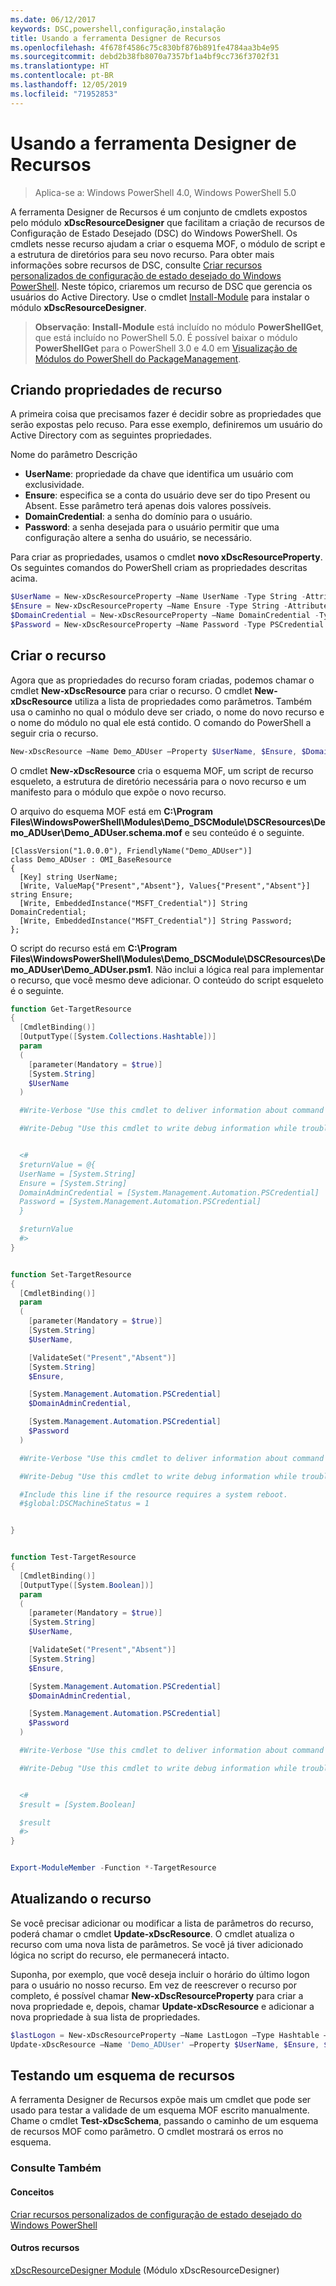 ```yaml
---
ms.date: 06/12/2017
keywords: DSC,powershell,configuração,instalação
title: Usando a ferramenta Designer de Recursos
ms.openlocfilehash: 4f678f4586c75c830bf876b891fe4784aa3b4e95
ms.sourcegitcommit: debd2b38fb8070a7357bf1a4bf9cc736f3702f31
ms.translationtype: HT
ms.contentlocale: pt-BR
ms.lasthandoff: 12/05/2019
ms.locfileid: "71952853"
---
```

# <a name="using-the-resource-designer-tool"></a>Usando a ferramenta Designer de Recursos

> Aplica-se a: Windows PowerShell 4.0, Windows PowerShell 5.0

A ferramenta Designer de Recursos é um conjunto de cmdlets expostos pelo módulo **xDscResourceDesigner** que facilitam a criação de recursos de Configuração de Estado Desejado (DSC) do Windows PowerShell. Os cmdlets nesse recurso ajudam a criar o esquema MOF, o módulo de script e a estrutura de diretórios para seu novo recurso. Para obter mais informações sobre recursos de DSC, consulte [Criar recursos personalizados de configuração de estado desejado do Windows PowerShell](authoringResource.md).
Neste tópico, criaremos um recurso de DSC que gerencia os usuários do Active Directory.
Use o cmdlet [Install-Module](/powershell/module/PowershellGet/Install-Module) para instalar o módulo **xDscResourceDesigner**.

>**Observação**: **Install-Module** está incluído no módulo **PowerShellGet**, que está incluído no PowerShell 5.0. É possível baixar o módulo **PowerShellGet** para o PowerShell 3.0 e 4.0 em [Visualização de Módulos do PowerShell do PackageManagement](https://www.microsoft.com/en-us/download/details.aspx?id=49186).

## <a name="creating-resource-properties"></a>Criando propriedades de recurso
A primeira coisa que precisamos fazer é decidir sobre as propriedades que serão expostas pelo recuso. Para esse exemplo, definiremos um usuário do Active Directory com as seguintes propriedades.

Nome do parâmetro Descrição
* **UserName**: propriedade da chave que identifica um usuário com exclusividade.
* **Ensure**: especifica se a conta do usuário deve ser do tipo Present ou Absent. Esse parâmetro terá apenas dois valores possíveis.
* **DomainCredential**: a senha do domínio para o usuário.
* **Password**: a senha desejada para o usuário permitir que uma configuração altere a senha do usuário, se necessário.

Para criar as propriedades, usamos o cmdlet **novo xDscResourceProperty**. Os seguintes comandos do PowerShell criam as propriedades descritas acima.

```powershell
$UserName = New-xDscResourceProperty –Name UserName -Type String -Attribute Key
$Ensure = New-xDscResourceProperty –Name Ensure -Type String -Attribute Write –ValidateSet "Present", "Absent"
$DomainCredential = New-xDscResourceProperty –Name DomainCredential -Type PSCredential -Attribute Write
$Password = New-xDscResourceProperty –Name Password -Type PSCredential -Attribute Write
```

## <a name="create-the-resource"></a>Criar o recurso

Agora que as propriedades do recurso foram criadas, podemos chamar o cmdlet **New-xDscResource** para criar o recurso. O cmdlet **New-xDscResource** utiliza a lista de propriedades como parâmetros. Também usa o caminho no qual o módulo deve ser criado, o nome do novo recurso e o nome do módulo no qual ele está contido. O comando do PowerShell a seguir cria o recurso.

```powershell
New-xDscResource –Name Demo_ADUser –Property $UserName, $Ensure, $DomainCredential, $Password –Path 'C:\Program Files\WindowsPowerShell\Modules' –ModuleName Demo_DSCModule
```

O cmdlet **New-xDscResource** cria o esquema MOF, um script de recurso esqueleto, a estrutura de diretório necessária para o novo recurso e um manifesto para o módulo que expõe o novo recurso.

O arquivo do esquema MOF está em **C:\Program Files\WindowsPowerShell\Modules\Demo_DSCModule\DSCResources\Demo_ADUser\Demo_ADUser.schema.mof** e seu conteúdo é o seguinte.

```
[ClassVersion("1.0.0.0"), FriendlyName("Demo_ADUser")]
class Demo_ADUser : OMI_BaseResource
{
  [Key] string UserName;
  [Write, ValueMap{"Present","Absent"}, Values{"Present","Absent"}] string Ensure;
  [Write, EmbeddedInstance("MSFT_Credential")] String DomainCredential;
  [Write, EmbeddedInstance("MSFT_Credential")] String Password;
};
```

O script do recurso está em **C:\Program Files\WindowsPowerShell\Modules\Demo_DSCModule\DSCResources\Demo_ADUser\Demo_ADUser.psm1**. Não inclui a lógica real para implementar o recurso, que você mesmo deve adicionar. O conteúdo do script esqueleto é o seguinte.

```powershell
function Get-TargetResource
{
  [CmdletBinding()]
  [OutputType([System.Collections.Hashtable])]
  param
  (
    [parameter(Mandatory = $true)]
    [System.String]
    $UserName
  )

  #Write-Verbose "Use this cmdlet to deliver information about command processing."

  #Write-Debug "Use this cmdlet to write debug information while troubleshooting."


  <#
  $returnValue = @{
  UserName = [System.String]
  Ensure = [System.String]
  DomainAdminCredential = [System.Management.Automation.PSCredential]
  Password = [System.Management.Automation.PSCredential]
  }

  $returnValue
  #>
}


function Set-TargetResource
{
  [CmdletBinding()]
  param
  (
    [parameter(Mandatory = $true)]
    [System.String]
    $UserName,

    [ValidateSet("Present","Absent")]
    [System.String]
    $Ensure,

    [System.Management.Automation.PSCredential]
    $DomainAdminCredential,

    [System.Management.Automation.PSCredential]
    $Password
  )

  #Write-Verbose "Use this cmdlet to deliver information about command processing."

  #Write-Debug "Use this cmdlet to write debug information while troubleshooting."

  #Include this line if the resource requires a system reboot.
  #$global:DSCMachineStatus = 1


}


function Test-TargetResource
{
  [CmdletBinding()]
  [OutputType([System.Boolean])]
  param
  (
    [parameter(Mandatory = $true)]
    [System.String]
    $UserName,

    [ValidateSet("Present","Absent")]
    [System.String]
    $Ensure,

    [System.Management.Automation.PSCredential]
    $DomainAdminCredential,

    [System.Management.Automation.PSCredential]
    $Password
  )

  #Write-Verbose "Use this cmdlet to deliver information about command processing."

  #Write-Debug "Use this cmdlet to write debug information while troubleshooting."


  <#
  $result = [System.Boolean]

  $result
  #>
}


Export-ModuleMember -Function *-TargetResource
```

## <a name="updating-the-resource"></a>Atualizando o recurso

Se você precisar adicionar ou modificar a lista de parâmetros do recurso, poderá chamar o cmdlet **Update-xDscResource**. O cmdlet atualiza o recurso com uma nova lista de parâmetros. Se você já tiver adicionado lógica no script do recurso, ele permanecerá intacto.

Suponha, por exemplo, que você deseja incluir o horário do último logon para o usuário no nosso recurso. Em vez de reescrever o recurso por completo, é possível chamar **New-xDscResourceProperty** para criar a nova propriedade e, depois, chamar **Update-xDscResource** e adicionar a nova propriedade à sua lista de propriedades.

```powershell
$lastLogon = New-xDscResourceProperty –Name LastLogon –Type Hashtable –Attribute Write –Description "For mapping users to their last log on time"
Update-xDscResource –Name 'Demo_ADUser' –Property $UserName, $Ensure, $DomainCredential, $Password, $lastLogon -Force
```

## <a name="testing-a-resource-schema"></a>Testando um esquema de recursos

A ferramenta Designer de Recursos expõe mais um cmdlet que pode ser usado para testar a validade de um esquema MOF escrito manualmente. Chame o cmdlet **Test-xDscSchema**, passando o caminho de um esquema de recursos MOF como parâmetro. O cmdlet mostrará os erros no esquema.

### <a name="see-also"></a>Consulte Também

#### <a name="concepts"></a>Conceitos
[Criar recursos personalizados de configuração de estado desejado do Windows PowerShell](authoringResource.md)

#### <a name="other-resources"></a>Outros recursos
[xDscResourceDesigner Module](https://www.powershellgallery.com/packages/xDscResourceDesigner/1.12.0.0) (Módulo xDscResourceDesigner)
